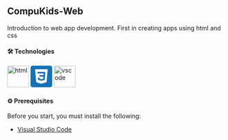## CompuKids-Web

Introduction to web app development. First in creating apps using html and css
<h4> 🛠 Technologies</h4>
<p>
<img src="https://raw.githubusercontent.com/syvixor/skills-icons/71b9b462fbccbe41e27705378b8e694ddc7eccd7/icons/html.svg" title="html" width="50" height="50"/>
<img src="https://raw.githubusercontent.com/syvixor/skills-icons/71b9b462fbccbe41e27705378b8e694ddc7eccd7/icons/css3.svg" title="css" width="50" height="50"/>
<img src="https://raw.githubusercontent.com/syvixor/skills-icons/71b9b462fbccbe41e27705378b8e694ddc7eccd7/icons/visualstudiocode.svg" title="vscode" width="50" height="50"/>
</p>
<h4> ⚙ Prerequisites</h4>
<p>Before you start, you must install the following:</p>
<ul>
  <li>
    <a href="https://code.visualstudio.com/download" target="_blank">Visual Studio Code</a>
  </li>
</ul>

